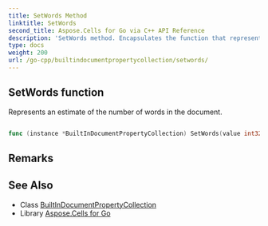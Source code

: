 ```yaml
---
title: SetWords Method 
linktitle: SetWords
second_title: Aspose.Cells for Go via C++ API Reference
description: 'SetWords method. Encapsulates the function that represents setwords in Go.'
type: docs
weight: 200
url: /go-cpp/builtindocumentpropertycollection/setwords/
---
```


## SetWords function

Represents an estimate of the number of words in the document.

```go

func (instance *BuiltInDocumentPropertyCollection) SetWords(value int32)  error

```

## Remarks


## See Also

* Class [BuiltInDocumentPropertyCollection](../)
* Library [Aspose.Cells for Go](../../)
